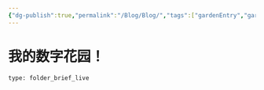 ```yaml
---
{"dg-publish":true,"permalink":"/Blog/Blog/","tags":["gardenEntry","gardenEntry","gardenEntry","gardenEntry","gardenEntry"],"noteIcon":""}
---
```



# 我的数字花园！


 
```ccard
type: folder_brief_live
```
 
